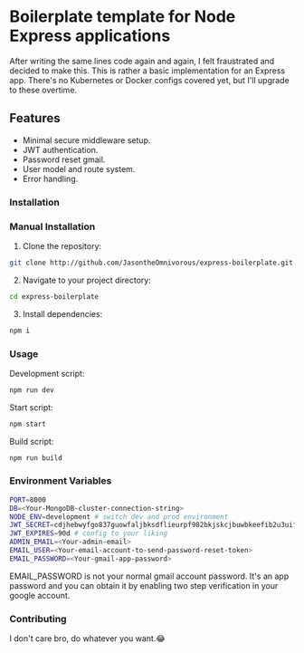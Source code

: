 # Boilerplate template for Node Express applications

After writing the same lines code again and again, I felt fraustrated and decided to make this.
This is rather a basic implementation for an Express app. There's no Kubernetes or Docker configs
covered yet, but I'll upgrade to these overtime.

## Features

- Minimal secure middleware setup.
- JWT authentication.
- Password reset gmail.
- User model and route system.
- Error handling.

### Installation

### Manual Installation

1. Clone the repository:

```bash
git clone http://github.com/JasontheOmnivorous/express-boilerplate.git
```

2. Navigate to your project directory:

```bash
cd express-boilerplate
```

3. Install dependencies:

```bash
npm i
```

### Usage

Development script:

```bash
npm run dev
```

Start script:

```bash
npm start
```

Build script:

```bash
npm run build
```

### Environment Variables

```bash
PORT=8000
DB=<Your-MongoDB-cluster-connection-string>
NODE_ENV=development # switch dev and prod environment
JWT_SECRET=cdjhebwyfgo837guowfaljbksdflieurpf982bkjskcjbuwbkeefib2u3uif # generate random bullshits
JWT_EXPIRES=90d # config to your liking
ADMIN_EMAIL=<Your-admin-email>
EMAIL_USER=<Your-email-account-to-send-password-reset-token>
EMAIL_PASSWORD=<Your-gmail-app-password>
```

EMAIL_PASSWORD is not your normal gmail account password. It's an app password and
you can obtain it by enabling two step verification in your google account.

### Contributing

I don't care bro, do whatever you want.😂
